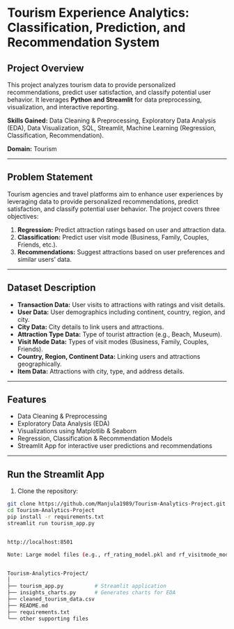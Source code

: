 # Tourism Experience Analytics: Classification, Prediction, and Recommendation System

## Project Overview
This project analyzes tourism data to provide personalized recommendations, predict user satisfaction, and classify potential user behavior. It leverages **Python and Streamlit** for data preprocessing, visualization, and interactive reporting.

**Skills Gained:** Data Cleaning & Preprocessing, Exploratory Data Analysis (EDA), Data Visualization, SQL, Streamlit, Machine Learning (Regression, Classification, Recommendation).

**Domain:** Tourism

---

## Problem Statement
Tourism agencies and travel platforms aim to enhance user experiences by leveraging data to provide personalized recommendations, predict satisfaction, and classify potential user behavior. The project covers three objectives:

1. **Regression:** Predict attraction ratings based on user and attraction data.  
2. **Classification:** Predict user visit mode (Business, Family, Couples, Friends, etc.).  
3. **Recommendations:** Suggest attractions based on user preferences and similar users’ data.  

---

## Dataset Description

- **Transaction Data:** User visits to attractions with ratings and visit details.  
- **User Data:** User demographics including continent, country, region, and city.  
- **City Data:** City details to link users and attractions.  
- **Attraction Type Data:** Type of tourist attraction (e.g., Beach, Museum).  
- **Visit Mode Data:** Types of visit modes (Business, Family, Couples, Friends).  
- **Country, Region, Continent Data:** Linking users and attractions geographically.  
- **Item Data:** Attractions with city, type, and address details.  

---

## Features

- Data Cleaning & Preprocessing  
- Exploratory Data Analysis (EDA)  
- Visualizations using Matplotlib & Seaborn  
- Regression, Classification & Recommendation Models  
- Streamlit App for interactive user predictions and recommendations  

---

## Run the Streamlit App

1. Clone the repository:
```bash
git clone https://github.com/Manjula1989/Tourism-Analytics-Project.git
cd Tourism-Analytics-Project
pip install -r requirements.txt
streamlit run tourism_app.py


http://localhost:8501

Note: Large model files (e.g., rf_rating_model.pkl and rf_visitmode_model.pkl) are not included in this repository due to GitHub file size limits. You can generate them locally using the provided scripts (insights_charts.py or model training scripts).


Tourism-Analytics-Project/
│
├── tourism_app.py          # Streamlit application
├── insights_charts.py      # Generates charts for EDA
├── cleaned_tourism_data.csv
├── README.md
├── requirements.txt
└── other supporting files



